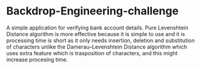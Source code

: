 # Backdrop-Engineering-challenge
A simple application for verifying bank account details.
Pure Levenshtein Distance algorithm is more effective because it is simple to use and it is processing time is short as it only needs insertion, deletion and substitution of characters unlike the Damerau–Levenshtein Distance algorithm which uses extra feature which is trasposition of characters, and this might increase procesing time.
